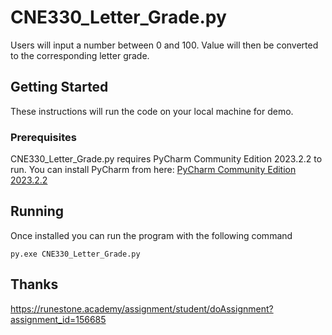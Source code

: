 # CNE330_Letter_Grade.py

Users will input a number between 0 and 100. Value will then be converted to the corresponding letter grade.

## Getting Started

These instructions will run the code on your local machine for demo.

### Prerequisites

CNE330_Letter_Grade.py requires PyCharm Community Edition 2023.2.2 to run. You can install PyCharm from here:
[PyCharm Community Edition 2023.2.2](https://www.jetbrains.com/pycharm-edu/)


## Running
Once installed you can run the program with the following command

```
py.exe CNE330_Letter_Grade.py
```


## Thanks
https://runestone.academy/assignment/student/doAssignment?assignment_id=156685